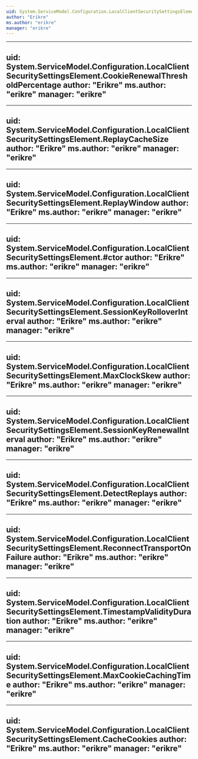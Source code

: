 ```yaml
---
uid: System.ServiceModel.Configuration.LocalClientSecuritySettingsElement
author: "Erikre"
ms.author: "erikre"
manager: "erikre"
---
```


---
uid: System.ServiceModel.Configuration.LocalClientSecuritySettingsElement.CookieRenewalThresholdPercentage
author: "Erikre"
ms.author: "erikre"
manager: "erikre"
---

---
uid: System.ServiceModel.Configuration.LocalClientSecuritySettingsElement.ReplayCacheSize
author: "Erikre"
ms.author: "erikre"
manager: "erikre"
---

---
uid: System.ServiceModel.Configuration.LocalClientSecuritySettingsElement.ReplayWindow
author: "Erikre"
ms.author: "erikre"
manager: "erikre"
---

---
uid: System.ServiceModel.Configuration.LocalClientSecuritySettingsElement.#ctor
author: "Erikre"
ms.author: "erikre"
manager: "erikre"
---

---
uid: System.ServiceModel.Configuration.LocalClientSecuritySettingsElement.SessionKeyRolloverInterval
author: "Erikre"
ms.author: "erikre"
manager: "erikre"
---

---
uid: System.ServiceModel.Configuration.LocalClientSecuritySettingsElement.MaxClockSkew
author: "Erikre"
ms.author: "erikre"
manager: "erikre"
---

---
uid: System.ServiceModel.Configuration.LocalClientSecuritySettingsElement.SessionKeyRenewalInterval
author: "Erikre"
ms.author: "erikre"
manager: "erikre"
---

---
uid: System.ServiceModel.Configuration.LocalClientSecuritySettingsElement.DetectReplays
author: "Erikre"
ms.author: "erikre"
manager: "erikre"
---

---
uid: System.ServiceModel.Configuration.LocalClientSecuritySettingsElement.ReconnectTransportOnFailure
author: "Erikre"
ms.author: "erikre"
manager: "erikre"
---

---
uid: System.ServiceModel.Configuration.LocalClientSecuritySettingsElement.TimestampValidityDuration
author: "Erikre"
ms.author: "erikre"
manager: "erikre"
---

---
uid: System.ServiceModel.Configuration.LocalClientSecuritySettingsElement.MaxCookieCachingTime
author: "Erikre"
ms.author: "erikre"
manager: "erikre"
---

---
uid: System.ServiceModel.Configuration.LocalClientSecuritySettingsElement.CacheCookies
author: "Erikre"
ms.author: "erikre"
manager: "erikre"
---
